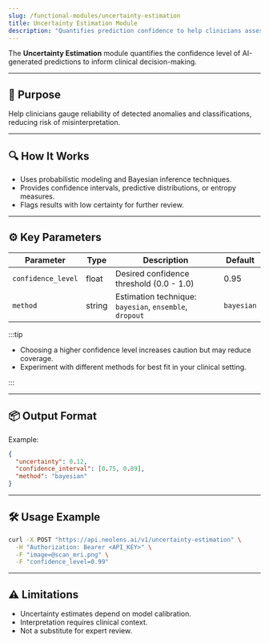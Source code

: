 ```yaml
---
slug: /functional-modules/uncertainty-estimation
title: Uncertainty Estimation Module
description: "Quantifies prediction confidence to help clinicians assess the reliability of AI-generated results and prioritize expert review."
---
```


The **Uncertainty Estimation** module quantifies the confidence level of AI-generated predictions to inform clinical decision-making.

---

## 🎯 Purpose

Help clinicians gauge reliability of detected anomalies and classifications, reducing risk of misinterpretation.

---

## 🔍 How It Works

- Uses probabilistic modeling and Bayesian inference techniques.
- Provides confidence intervals, predictive distributions, or entropy measures.
- Flags results with low certainty for further review.

---

## ⚙️ Key Parameters

| Parameter          | Type    | Description                                             | Default    |
|--------------------|---------|---------------------------------------------------------|------------|
| `confidence_level` | float   | Desired confidence threshold (0.0 - 1.0)                | 0.95       |
| `method`           | string  | Estimation technique: `bayesian`, `ensemble`, `dropout` | `bayesian` |

:::tip  

- Choosing a higher confidence level increases caution but may reduce coverage.  
- Experiment with different methods for best fit in your clinical setting.  

:::

---

## 📦 Output Format

Example:

```json
{
  "uncertainty": 0.12,
  "confidence_interval": [0.75, 0.89],
  "method": "bayesian"
}
```

---

## 🛠️ Usage Example

```bash
curl -X POST "https://api.neolens.ai/v1/uncertainty-estimation" \
  -H "Authorization: Bearer <API_KEY>" \
  -F "image=@scan_mri.png" \
  -F "confidence_level=0.99"
```

---

## ⚠️ Limitations

- Uncertainty estimates depend on model calibration.
- Interpretation requires clinical context.
- Not a substitute for expert review.
